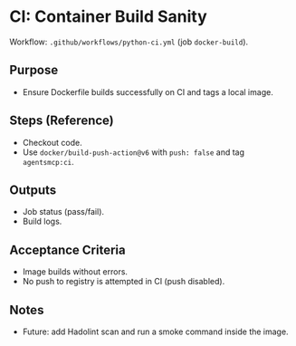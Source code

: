 # CI: Container Build Sanity

Workflow: `.github/workflows/python-ci.yml` (job `docker-build`).

## Purpose
- Ensure Dockerfile builds successfully on CI and tags a local image.

## Steps (Reference)
- Checkout code.
- Use `docker/build-push-action@v6` with `push: false` and tag `agentsmcp:ci`.

## Outputs
- Job status (pass/fail).
- Build logs.

## Acceptance Criteria
- Image builds without errors.
- No push to registry is attempted in CI (push disabled).

## Notes
- Future: add Hadolint scan and run a smoke command inside the image.

